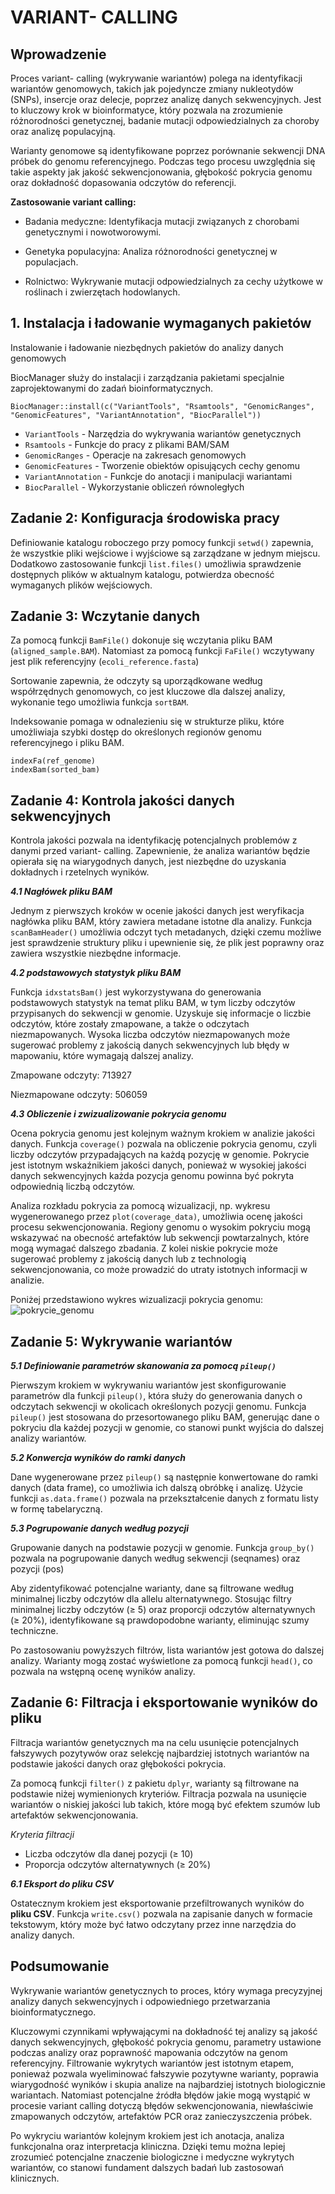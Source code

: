 # VARIANT- CALLING

## Wprowadzenie
Proces variant- calling (wykrywanie wariantów) polega na identyfikacji wariantów genomowych, takich jak pojedyncze zmiany nukleotydów (SNPs), insercje oraz delecje, poprzez analizę danych sekwencyjnych. Jest to kluczowy krok w bioinformatyce, który pozwala na zrozumienie różnorodności genetycznej, badanie mutacji odpowiedzialnych za choroby oraz analizę populacyjną.

Warianty genomowe są identyfikowane poprzez porównanie sekwencji DNA próbek do genomu referencyjnego. Podczas tego procesu uwzględnia się takie aspekty jak jakość sekwencjonowania, głębokość pokrycia genomu oraz dokładność dopasowania odczytów do referencji.

**Zastosowanie variant calling:**

- Badania medyczne: Identyfikacja mutacji związanych z chorobami genetycznymi i nowotworowymi.

- Genetyka populacyjna: Analiza różnorodności genetycznej w populacjach.

- Rolnictwo: Wykrywanie mutacji odpowiedzialnych za cechy użytkowe w roślinach i zwierzętach hodowlanych.

## 1. Instalacja i ładowanie wymaganych pakietów

Instalowanie i ładowanie niezbędnych pakietów do analizy danych genomowych 

BiocManager służy do instalacji i zarządzania pakietami specjalnie zaprojektowanymi do zadań bioinformatycznych.

```{r}
BiocManager::install(c("VariantTools", "Rsamtools", "GenomicRanges", "GenomicFeatures", "VariantAnnotation", "BiocParallel"))
```

- `VariantTools` - Narzędzia do wykrywania wariantów genetycznych
- `Rsamtools` - Funkcje do pracy z plikami BAM/SAM
- `GenomicRanges` - Operacje na zakresach genomowych
- `GenomicFeatures` - Tworzenie obiektów opisujących cechy genomu
- `VariantAnnotation` - Funkcje do anotacji i manipulacji wariantami
- `BiocParallel` - Wykorzystanie obliczeń równoległych

## Zadanie 2: Konfiguracja środowiska pracy

Definiowanie katalogu roboczego przy pomocy funkcji `setwd()` zapewnia, że wszystkie pliki wejściowe i wyjściowe są zarządzane w jednym miejscu. Dodatkowo zastosowanie funkcji `list.files()` umożliwia sprawdzenie dostępnych plików w aktualnym katalogu, potwierdza obecność wymaganych plików wejściowych.

## Zadanie 3: Wczytanie danych

Za pomocą funkcji `BamFile()` dokonuje się wczytania pliku BAM (`aligned_sample.BAM`). Natomiast za pomocą funkcji `FaFile()` wczytywany jest plik referencyjny (`ecoli_reference.fasta`)

Sortowanie zapewnia, że odczyty są uporządkowane według współrzędnych genomowych, co jest kluczowe dla dalszej analizy, wykonanie tego umożliwia funkcja `sortBAM`.

Indeksowanie pomaga w odnalezieniu się w strukturze pliku, które umożliwiaja szybki dostęp do określonych regionów genomu referencyjnego i pliku BAM.
```{r}
indexFa(ref_genome)
indexBam(sorted_bam)
```

## Zadanie 4: Kontrola jakości danych sekwencyjnych
Kontrola jakości pozwala na identyfikację potencjalnych problemów z danymi przed variant- calling. Zapewnienie, że analiza wariantów będzie opierała się na wiarygodnych danych, jest niezbędne do uzyskania dokładnych i rzetelnych wyników. 

***4.1 Nagłówek pliku BAM***

Jednym z pierwszych kroków w ocenie jakości danych jest weryfikacja nagłówka pliku BAM, który zawiera metadane istotne dla analizy. Funkcja `scanBamHeader()` umożliwia odczyt tych metadanych, dzięki czemu możliwe jest sprawdzenie struktury pliku i upewnienie się, że plik jest poprawny oraz zawiera wszystkie niezbędne informacje.

***4.2 podstawowych statystyk pliku BAM***

Funkcja `idxstatsBam()` jest wykorzystywana do generowania podstawowych statystyk na temat pliku BAM, w tym liczby odczytów przypisanych do sekwencji w genomie. Uzyskuje się informacje o liczbie odczytów, które zostały zmapowane, a także o odczytach niezmapowanych. Wysoka liczba odczytów niezmapowanych może sugerować problemy z jakością danych sekwencyjnych lub błędy w mapowaniu, które wymagają dalszej analizy.
   
Zmapowane odczyty: 713927
   
Niezmapowane odczyty: 506059

***4.3 Obliczenie i zwizualizowanie pokrycia genomu***

Ocena pokrycia genomu jest kolejnym ważnym krokiem w analizie jakości danych. Funkcja `coverage()` pozwala na obliczenie pokrycia genomu, czyli liczby odczytów przypadających na każdą pozycję w genomie. Pokrycie jest istotnym wskaźnikiem jakości danych, ponieważ w wysokiej jakości danych sekwencyjnych każda pozycja genomu powinna być pokryta odpowiednią liczbą odczytów.

Analiza rozkładu pokrycia za pomocą wizualizacji, np. wykresu wygenerowanego przez `plot(coverage_data)`, umożliwia ocenę jakości procesu sekwencjonowania. Regiony genomu o wysokim pokryciu mogą wskazywać na obecność artefaktów lub sekwencji powtarzalnych, które mogą wymagać dalszego zbadania. Z kolei niskie pokrycie może sugerować problemy z jakością danych lub z technologią sekwencjonowania, co może prowadzić do utraty istotnych informacji w analizie.

Poniżej przedstawiono wykres wizualizacji pokrycia genomu:
![pokrycie_genomu](https://github.com/user-attachments/assets/3706fa0f-426a-47d5-8345-734dbb6ab155)


## Zadanie 5: Wykrywanie wariantów

***5.1 Definiowanie parametrów skanowania za pomocą `pileup()`***

Pierwszym krokiem w wykrywaniu wariantów jest skonfigurowanie parametrów dla funkcji `pileup()`, która służy do generowania danych o odczytach sekwencji w okolicach określonych pozycji genomu. Funkcja `pileup()` jest stosowana do przesortowanego pliku BAM, generując dane o pokryciu dla każdej pozycji w genomie, co stanowi punkt wyjścia do dalszej analizy wariantów.

***5.2 Konwercja wyników do ramki danych***

Dane wygenerowane przez `pileup()` są następnie konwertowane do ramki danych (data frame), co umożliwia ich dalszą obróbkę i analizę. Użycie funkcji `as.data.frame()` pozwala na przekształcenie danych z formatu listy w formę tabelaryczną.

***5.3 Pogrupowanie danych według pozycji***

Grupowanie danych na podstawie pozycji w genomie. Funkcja `group_by()` pozwala na pogrupowanie danych według sekwencji (seqnames) oraz pozycji (pos)

Aby zidentyfikować potencjalne warianty, dane są filtrowane według minimalnej liczby odczytów dla allelu alternatywnego. Stosując filtry minimalnej liczby odczytów (≥ 5) oraz proporcji odczytów alternatywnych (≥ 20%), identyfikowane są prawdopodobne warianty, eliminując szumy techniczne.

Po zastosowaniu powyższych filtrów, lista wariantów jest gotowa do dalszej analizy. Warianty mogą zostać wyświetlone za pomocą funkcji `head()`, co pozwala na wstępną ocenę wyników analizy.

## Zadanie 6: Filtracja i eksportowanie wyników do pliku

Filtracja wariantów genetycznych ma na celu usunięcie potencjalnych fałszywych pozytywów oraz selekcję najbardziej istotnych wariantów na podstawie jakości danych oraz głębokości pokrycia.

Za pomocą funkcji `filter()` z pakietu `dplyr`, warianty są filtrowane na podstawie niżej wymienionych kryteriów. Filtracja pozwala na usunięcie wariantów o niskiej jakości lub takich, które mogą być efektem szumów lub artefaktów sekwencjonowania.

*Kryteria filtracji*
- Liczba odczytów dla danej pozycji (≥ 10)
- Proporcja odczytów alternatywnych (≥ 20%)

***6.1 Eksport do pliku CSV***

Ostatecznym krokiem jest eksportowanie przefiltrowanych wyników do **pliku CSV**. Funkcja `write.csv()` pozwala na zapisanie danych w formacie tekstowym, który może być łatwo odczytany przez inne narzędzia do analizy danych.

## Podsumowanie

Wykrywanie wariantów genetycznych to proces, który wymaga precyzyjnej analizy danych sekwencyjnych i odpowiedniego przetwarzania bioinformatycznego.

Kluczowymi czynnikami wpływającymi na dokładność tej analizy są jakość danych sekwencyjnych, głębokość pokrycia genomu, parametry ustawione podczas analizy oraz poprawność mapowania odczytów na genom referencyjny. Filtrowanie wykrytych wariantów jest istotnym etapem, ponieważ pozwala wyeliminować fałszywie pozytywne warianty, poprawia wiarygodność wyników i skupia analize na najbardziej istotnych biologicznie wariantach. Natomiast potencjalne źródła błędów jakie mogą wystąpić w procesie variant calling dotyczą błędów sekwencjonowania, niewłaściwie zmapowanych odczytów, artefaktów PCR oraz zanieczyszczenia próbek. 

Po wykryciu wariantów kolejnym krokiem jest ich anotacja, analiza funkcjonalna oraz interpretacja kliniczna. Dzięki temu można lepiej zrozumieć potencjalne znaczenie biologiczne i medyczne wykrytych wariantów, co stanowi fundament dalszych badań lub zastosowań klinicznych.


